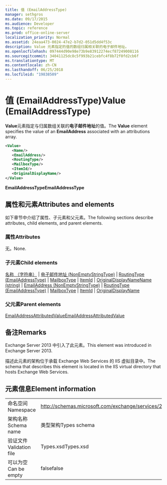 ```yaml
---
title: 值 (EmailAddressType)
manager: sethgros
ms.date: 09/17/2015
ms.audience: Developer
ms.topic: reference
ms.prod: office-online-server
localization_priority: Normal
ms.assetid: 24eaa473-0024-47e2-b7d2-051d5dd4f53c
description: Value 元素指定的值的数组归属相关联的电子邮件地址。
ms.openlocfilehash: 097444d90e98e73b9e83912274ecf87249008116
ms.sourcegitcommit: 34041125dc8c5f993b21cebfc4f8b72f0fd2cb6f
ms.translationtype: MT
ms.contentlocale: zh-CN
ms.lasthandoff: 06/25/2018
ms.locfileid: "19838509"
---
```

# <a name="value-emailaddresstype"></a><span data-ttu-id="4e46a-103">值 (EmailAddressType)</span><span class="sxs-lookup"><span data-stu-id="4e46a-103">Value (EmailAddressType)</span></span>

<span data-ttu-id="4e46a-104">**Value**元素指定与归属数组关联的**电子邮件地址**的值。</span><span class="sxs-lookup"><span data-stu-id="4e46a-104">The **Value** element specifies the value of an **EmailAddress** associated with an attributions array.</span></span> 
  
```XML
<Value>
   <Name/>
   <EmailAddress/>
   <RoutingType/>
   <MailboxType/>
   <ItemId/>
   <OriginalDisplayName/>
</Value>
```

<span data-ttu-id="4e46a-105">**EmailAddressType**</span><span class="sxs-lookup"><span data-stu-id="4e46a-105">**EmailAddressType**</span></span>

## <a name="attributes-and-elements"></a><span data-ttu-id="4e46a-106">属性和元素</span><span class="sxs-lookup"><span data-stu-id="4e46a-106">Attributes and elements</span></span>

<span data-ttu-id="4e46a-107">如下章节中介绍了属性、子元素和父元素。</span><span class="sxs-lookup"><span data-stu-id="4e46a-107">The following sections describe attributes, child elements, and parent elements.</span></span>
  
### <a name="attributes"></a><span data-ttu-id="4e46a-108">属性</span><span class="sxs-lookup"><span data-stu-id="4e46a-108">Attributes</span></span>

<span data-ttu-id="4e46a-109">无。</span><span class="sxs-lookup"><span data-stu-id="4e46a-109">None.</span></span>
  
### <a name="child-elements"></a><span data-ttu-id="4e46a-110">子元素</span><span class="sxs-lookup"><span data-stu-id="4e46a-110">Child elements</span></span>

<span data-ttu-id="4e46a-111">[名称 （字符串）](name-string.md) | [电子邮件地址 (NonEmptyStringType)](emailaddress-nonemptystringtype.md) | [RoutingType (EmailAddressType)](routingtype-emailaddresstype.md) | [MailboxType](mailboxtype.md) | [ItemId](itemid.md) | [OriginalDisplayName](originaldisplayname.md)</span><span class="sxs-lookup"><span data-stu-id="4e46a-111">[Name (string)](name-string.md) | [EmailAddress (NonEmptyStringType)](emailaddress-nonemptystringtype.md) | [RoutingType (EmailAddressType)](routingtype-emailaddresstype.md) | [MailboxType](mailboxtype.md) | [ItemId](itemid.md) | [OriginalDisplayName](originaldisplayname.md)</span></span>
  
### <a name="parent-elements"></a><span data-ttu-id="4e46a-112">父元素</span><span class="sxs-lookup"><span data-stu-id="4e46a-112">Parent elements</span></span>

[<span data-ttu-id="4e46a-113">EmailAddressAttributedValue</span><span class="sxs-lookup"><span data-stu-id="4e46a-113">EmailAddressAttributedValue</span></span>](emailaddressattributedvalue.md)
  
## <a name="remarks"></a><span data-ttu-id="4e46a-114">备注</span><span class="sxs-lookup"><span data-stu-id="4e46a-114">Remarks</span></span>

<span data-ttu-id="4e46a-115">Exchange Server 2013 中引入了此元素。</span><span class="sxs-lookup"><span data-stu-id="4e46a-115">This element was introduced in Exchange Server 2013.</span></span>
  
<span data-ttu-id="4e46a-116">描述此元素的架构位于承载 Exchange Web Services 的 IIS 虚拟目录中。</span><span class="sxs-lookup"><span data-stu-id="4e46a-116">The schema that describes this element is located in the IIS virtual directory that hosts Exchange Web Services.</span></span>
  
## <a name="element-information"></a><span data-ttu-id="4e46a-117">元素信息</span><span class="sxs-lookup"><span data-stu-id="4e46a-117">Element information</span></span>

|||
|:-----|:-----|
|<span data-ttu-id="4e46a-118">命名空间</span><span class="sxs-lookup"><span data-stu-id="4e46a-118">Namespace</span></span>  <br/> |http://schemas.microsoft.com/exchange/services/2006/types  <br/> |
|<span data-ttu-id="4e46a-119">架构名称</span><span class="sxs-lookup"><span data-stu-id="4e46a-119">Schema name</span></span>  <br/> |<span data-ttu-id="4e46a-120">类型架构</span><span class="sxs-lookup"><span data-stu-id="4e46a-120">Types schema</span></span>  <br/> |
|<span data-ttu-id="4e46a-121">验证文件</span><span class="sxs-lookup"><span data-stu-id="4e46a-121">Validation file</span></span>  <br/> |<span data-ttu-id="4e46a-122">Types.xsd</span><span class="sxs-lookup"><span data-stu-id="4e46a-122">Types.xsd</span></span>  <br/> |
|<span data-ttu-id="4e46a-123">可以为空</span><span class="sxs-lookup"><span data-stu-id="4e46a-123">Can be empty</span></span>  <br/> |<span data-ttu-id="4e46a-124">false</span><span class="sxs-lookup"><span data-stu-id="4e46a-124">false</span></span>  <br/> |
   

